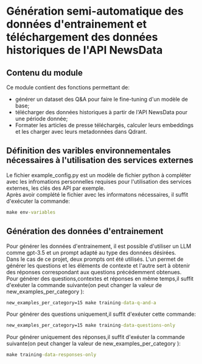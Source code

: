 # Génération semi-automatique des données d'entrainement et téléchargement des données historiques de l'API NewsData    
## Contenu du module
Ce module contient des fonctions permettant de:
* générer un dataset des Q&A pour faire le fine-tuning d'un modèle de base;
* télécharger des données historiques à partir de l'API NewsData pour une période donnée;
* Formater les articles de presse téléchargés, calculer leurs embeddings et les charger avec leurs metadonnées dans Qdrant.   
## Définition des varibles environnementales nécessaires à l'utilisation des services externes  
Le fichier example_config.py est un modèle de fichier python à compléter avec les infromations personnelles requises pour l'utilisation des services externes, les clés des API par exemple.   
Après avoir complété le fichier avec les informatons nécessaires, il suffit d'exécuter la commande:   
```bat
make env-variables
```   
## Génération des données d'entrainement   
Pour générer les données d'entrainement, il est possible d'utiliser un LLM comme gpt-3.5 et un prompt adapté au type des données désirées.  
Dans le cas de ce projet, deux prompts ont été utilisés. L'un permet de générer les questions et les éléments de contexte et l'autre sert à obtenir des réponses correspondant aux questions précédemment obtenues.   
Pour générer des questions,contextes et réponses en même temps,il suffit d'exéuter la commande suivante(on peut changer la valeur de new_examples_per_category ):   
```bat
new_examples_per_category=15 make training-data-q-and-a
```   
Pour générer des questions uniquement,il suffit d'exéuter cette commande:   
```bat
new_examples_per_category=15 make training-data-questions-only
```   

Pour générer uniquement des réponses,il suffit d'exéuter la commande suivante(on peut changer la valeur de new_examples_per_category ):   
```bat
make training-data-responses-only
```  

